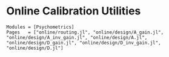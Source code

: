 # Online Calibration Utilities

```@autodocs
Modules = [Psychometrics]
Pages   = ["online/routing.jl", "online/design/A_gain.jl", "online/design/A_inv_gain.jl", "online/design/A.jl", "online/design/D_gain.jl", "online/design/D_inv_gain.jl", "online/design/D.jl"]
```

